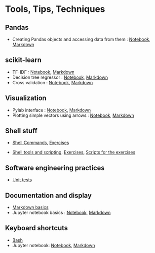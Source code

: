 # Tools, Tips, Techniques  




## Pandas
* Creating Pandas objects and accessing data from them : [Notebook](Pandas/Pandas_basic_1.ipynb), [Markdown](Pandas/Pandas_basic_1.md)


## scikit-learn
* TF-IDF : [Notebook](scikit-learn/tf-idf_scikitlearn.ipynb), [Markdown](scikit-learn/tf-idf_scikitlearn.md)
* Decision tree regressor : [Notebook](scikit-learn/decision_tree_regressor.ipynb), [Markdown](scikit-learn/decision_tree_regressor.md)
* Cross validation : [Notebook](scikit-learn/cross_validation.ipynb), [Markdown](scikit-learn/cross_validation.md)


## Visualization
* Pylab interface : [Notebook](Visualization/1_MPL_pylab_basic.ipynb), [Markdown](Visualization/1_MPL_pylab_basic.md)
* Plotting simple vectors using arrows : [Notebook](Visualization/MPL_arrows_plot.ipynb), [Markdown](Visualization/MPL_arrows_plot.md)



## Shell stuff    
* [Shell Commands](Shell/1_Shell_Commands.txt), [Exercises](Shell/1_Exercises_Shell_Commands.txt)    
  
* [Shell tools and scripting](Shell/2_Shell_Tools_And_Scripting.txt), [Exercises](Shell/2_Exercises_Shell_Tools_And_Scripting.txt), [Scripts for the exercises](Shell/2_Exercises_Shell_Tools_And_Scripting.txt)  



## Software engineering practices  
* [Unit tests](SoftwareEngineering/UnitTests.pdf)  



## Documentation and display  
* [Markdown basics](DocumentationAndDisplay/Markdown_basics.txt)  
* Jupyter notebook basics : [Notebook](DocumentationAndDisplay/Jupyter_commands.ipynb), [Markdown](DocumentationAndDisplay/Jupyter_commands.md)



## Keyboard shortcuts

* [Bash](Shortcuts/Bash_keyboard_shortcuts.txt)
* Jupyter notebook: [Notebook](Shortcuts/Jupyter_keyboard_shortcuts.ipynb), [Markdown](Shortcuts/Jupyter_keyboard_shortcuts.md)